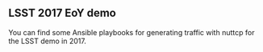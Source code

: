 
## LSST 2017 EoY demo

You can find some Ansible playbooks for generating traffic with nuttcp for the LSST demo in 2017.
